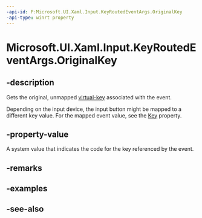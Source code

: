 ```yaml
---
-api-id: P:Microsoft.UI.Xaml.Input.KeyRoutedEventArgs.OriginalKey
-api-type: winrt property
---
```


<!-- Property syntax
public Windows.System.VirtualKey OriginalKey { get; }
-->

# Microsoft.UI.Xaml.Input.KeyRoutedEventArgs.OriginalKey

## -description

Gets the original, unmapped [virtual-key](/uwp/api/windows.system.virtualkey) associated with the event.

Depending on the input device, the input button might be mapped to a different key value. For the mapped event value, see the [Key](keyroutedeventargs_key.md) property.

## -property-value

A system value that indicates the code for the key referenced by the event.

## -remarks

## -examples

## -see-also
